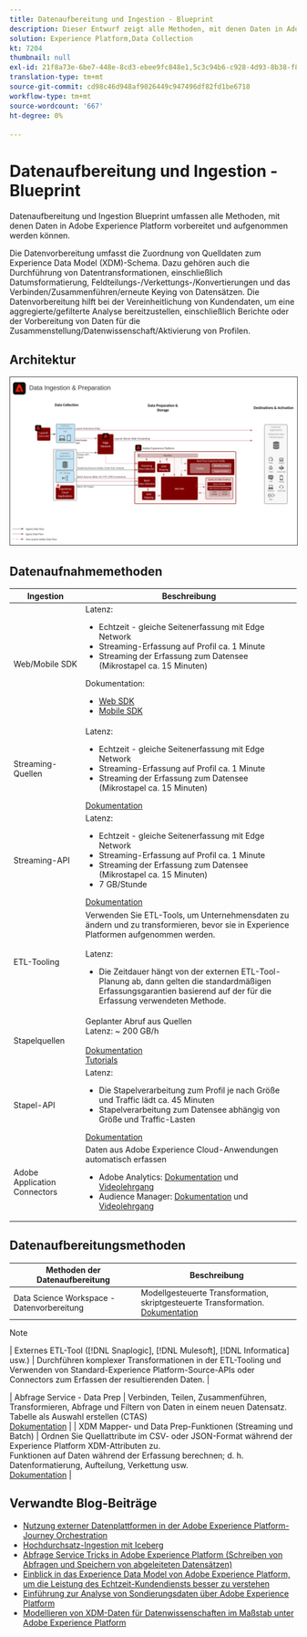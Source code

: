 ```yaml
---
title: Datenaufbereitung und Ingestion - Blueprint
description: Dieser Entwurf zeigt alle Methoden, mit denen Daten in Adobe Experience Platform erfasst und vorbereitet werden können.
solution: Experience Platform,Data Collection
kt: 7204
thumbnail: null
exl-id: 21f8a73e-6be7-448e-8cd3-ebee9fc848e1,5c3c94b6-c928-4d93-8b38-f8bd2aad2e68
translation-type: tm+mt
source-git-commit: cd98c46d948af9026449c947496df82fd1be6718
workflow-type: tm+mt
source-wordcount: '667'
ht-degree: 0%

---
```


# Datenaufbereitung und Ingestion - Blueprint

Datenaufbereitung und Ingestion Blueprint umfassen alle Methoden, mit denen Daten in Adobe Experience Platform vorbereitet und aufgenommen werden können.

Die Datenvorbereitung umfasst die Zuordnung von Quelldaten zum Experience Data Model (XDM)-Schema. Dazu gehören auch die Durchführung von Datentransformationen, einschließlich Datumsformatierung, Feldteilungs-/Verkettungs-/Konvertierungen und das Verbinden/Zusammenführen/erneute Keying von Datensätzen. Die Datenvorbereitung hilft bei der Vereinheitlichung von Kundendaten, um eine aggregierte/gefilterte Analyse bereitzustellen, einschließlich Berichte oder der Vorbereitung von Daten für die Zusammenstellung/Datenwissenschaft/Aktivierung von Profilen.

## Architektur

<img src="assets/dataingest.svg" alt="Referenzarchitektur für das Datenaufbereitungs- und -aufbereitungs-Blueprint" style="border:1px solid #4a4a4a" />

## Datenaufnahmemethoden

| Ingestion | Beschreibung |
|------------------------------|-----------------------------------------------------------------------------------------------------------------------------------------------------------------------------------------------------------------------------------------------------------------------------------------------------------------------------------------------------------------------------------------------------------------------------------------|
| Web/Mobile SDK | Latenz:<ul><li>Echtzeit - gleiche Seitenerfassung mit Edge Network</li><li>Streaming-Erfassung auf Profil ca. 1 Minute</li><li>Streaming der Erfassung zum Datensee (Mikrostapel ca. 15 Minuten)</ul>Dokumentation: <ul><li>[Web SDK](https://experienceleague.corp.adobe.com/docs/web-sdk.html)</li><li>[Mobile SDK](https://experienceleague.adobe.com/docs/mobile.html?lang=en)</li></ul> |
| Streaming-Quellen | Latenz:<ul><li>Echtzeit - gleiche Seitenerfassung mit Edge Network</li><li>Streaming-Erfassung auf Profil ca. 1 Minute</li><li>Streaming der Erfassung zum Datensee (Mikrostapel ca. 15 Minuten)</li></ul>[Dokumentation](https://experienceleague.adobe.com/docs/experience-platform/sources/home.html?lang=en#connectors) |
| Streaming-API | Latenz:<ul><li>Echtzeit - gleiche Seitenerfassung mit Edge Network</li><li>Streaming-Erfassung auf Profil ca. 1 Minute</li><li>Streaming der Erfassung zum Datensee (Mikrostapel ca. 15 Minuten)</li><li>7 GB/Stunde</li></ul>[Dokumentation](https://experienceleague.adobe.com/docs/experience-platform/ingestion/streaming/overview.html?lang=en#what-can-you-do-with-streaming-ingestion%3F) |
| ETL-Tooling | Verwenden Sie ETL-Tools, um Unternehmensdaten zu ändern und zu transformieren, bevor sie in Experience Platformen aufgenommen werden.<br><br>Latenz:<ul><li>Die Zeitdauer hängt von der externen ETL-Tool-Planung ab, dann gelten die standardmäßigen Erfassungsgarantien basierend auf der für die Erfassung verwendeten Methode.</li></ul> |
| Stapelquellen | Geplanter Abruf aus Quellen<br>Latenz: ~ 200 GB/h<br><br>[Dokumentation](https://experienceleague.adobe.com/docs/experience-platform/sources/home.html?lang=en#connectors)<br>[Tutorials](https://experienceleague.adobe.com/docs/platform-learn/tutorials/sources/overview.html) |
| Stapel-API | Latenz:<ul><li>Die Stapelverarbeitung zum Profil je nach Größe und Traffic lädt ca. 45 Minuten</li><li>Stapelverarbeitung zum Datensee abhängig von Größe und Traffic-Lasten</li></ul>[Dokumentation](https://experienceleague.adobe.com/docs/experience-platform/ingestion/batch/overview.html?lang=en#batch) |
| Adobe Application Connectors | Daten aus Adobe Experience Cloud-Anwendungen automatisch erfassen<ul><li>Adobe Analytics: [Dokumentation](https://experienceleague.adobe.com/docs/experience-platform/sources/connectors/adobe-applications/analytics.html?lang=en#connectors) und [Videolehrgang](https://experienceleague.adobe.com/docs/platform-learn/tutorials/sources/ingest-data-from-adobe-analytics.html)</li><li>Audience Manager: [Dokumentation](https://experienceleague.adobe.com/docs/experience-platform/sources/connectors/adobe-applications/audience-manager.html?lang=en#connectors) und [Videolehrgang](https://experienceleague.adobe.com/docs/platform-learn/tutorials/sources/ingest-data-from-aam.html)</li></ul> |


## Datenaufbereitungsmethoden

| Methoden der Datenaufbereitung | Beschreibung |
|------------------------------------------------------------|------------------------------------------------------------------------------------------------------------------------------------------------------------------------------------------------------------------------------------------------------------------------------------------------|
| Data Science Workspace - Datenvorbereitung | Modellgesteuerte Transformation, skriptgesteuerte Transformation.<br>[Dokumentation](https://experienceleague.adobe.com/docs/experience-platform/data-science-workspace/home.html?lang=en) |
>[!NOTE]
>
>| Externes ETL-Tool ([!DNL Snaplogic], [!DNL Mulesoft], [!DNL Informatica] usw.) | Durchführen komplexer Transformationen in der ETL-Tooling und Verwenden von Standard-Experience Platform-Source-APIs oder Connectors zum Erfassen der resultierenden Daten.                                                                                                                                                               |

| Abfrage Service - Data Prep                                  | Verbinden, Teilen, Zusammenführen, Transformieren, Abfrage und Filtern von Daten in einem neuen Datensatz. Tabelle als Auswahl erstellen (CTAS) <br>[Dokumentation](https://experienceleague.adobe.com/docs/experience-platform/query/home.html?lang=en#sql)                                                                       |
| XDM Mapper- und Data Prep-Funktionen (Streaming und Batch)     | Ordnen Sie Quellattribute im CSV- oder JSON-Format während der Experience Platform XDM-Attributen zu.<br>Funktionen auf Daten während der Erfassung berechnen; d. h. Datenformatierung, Aufteilung, Verkettung usw.<br>[Dokumentation](https://experienceleague.adobe.com/docs/experience-platform/data-prep/home.html?lang=en) |

## Verwandte Blog-Beiträge

* [Nutzung externer Datenplattformen in der Adobe Experience Platform-Journey Orchestration](https://medium.com/adobetech/leveraging-external-data-platforms-in-adobe-experience-platform-journey-orchestration-54fc6134fe17?source=your_stories_page-------------------------------------)
* [Hochdurchsatz-Ingestion mit Iceberg](https://medium.com/adobetech/high-throughput-ingestion-with-iceberg-ccf7877a413f?source=your_stories_page-------------------------------------)
* [Abfrage Service Tricks in Adobe Experience Platform (Schreiben von Abfragen und Speichern von abgeleiteten Datensätzen)](https://medium.com/adobetech/query-service-tricks-in-adobe-experience-platform-writing-queries-and-storing-derived-datasets-eaee0d6d683e?source=your_stories_page-------------------------------------)
* [Einblick in das Experience Data Model von Adobe Experience Platform, um die Leistung des Echtzeit-Kundendiensts besser zu verstehen](https://medium.com/adobetech/digging-into-adobe-experience-platforms-experience-data-model-to-more-fully-understand-the-power-3e109271e04f?source=your_stories_page-------------------------------------)
* [Einführung zur Analyse von Sondierungsdaten über Adobe Experience Platform](https://medium.com/adobetech/an-introductory-look-at-exploratory-data-analysis-on-adobe-experience-platform-1bfce7501d9a?source=your_stories_page-------------------------------------)
* [Modellieren von XDM-Daten für Datenwissenschaften im Maßstab unter Adobe Experience Platform](https://medium.com/adobetech/modeling-xdm-data-for-data-science-at-scale-on-adobe-experience-platform-222bb2a6dbf7?source=your_stories_page-------------------------------------)

